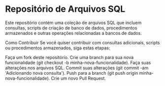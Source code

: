 # Repositório de Arquivos SQL

Este repositório contém uma coleção de arquivos SQL que incluem consultas, scripts de criação de banco de dados, procedimentos armazenados e outras operações relacionadas a bancos de dados.

Como Contribuir
Se você quiser contribuir com consultas adicionais, scripts ou procedimentos armazenados, siga estas etapas:

Faça um fork deste repositório.
Crie uma branch para sua nova funcionalidade (git checkout -b minha-nova-funcionalidade).
Faça suas alterações nos arquivos SQL.
Commit suas alterações (git commit -am 'Adicionando nova consulta').
Push para a branch (git push origin minha-nova-funcionalidade).
Crie um novo Pull Request.
